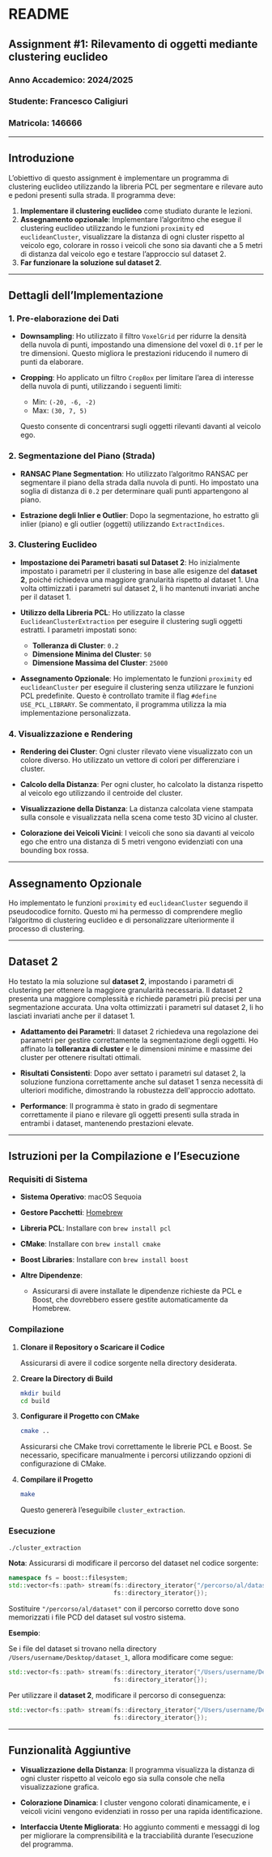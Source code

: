 # README

## Assignment #1: Rilevamento di oggetti mediante clustering euclideo

### Anno Accademico: 2024/2025

### Studente: Francesco Caligiuri

### Matricola: 146666

---

## Introduzione

L’obiettivo di questo assignment è implementare un programma di clustering euclideo utilizzando la libreria PCL per segmentare e rilevare auto e pedoni presenti sulla strada. Il programma deve:

1. **Implementare il clustering euclideo** come studiato durante le lezioni.
2. **Assegnamento opzionale**: Implementare l’algoritmo che esegue il clustering euclideo utilizzando le funzioni `proximity` ed `euclideanCluster`, visualizzare la distanza di ogni cluster rispetto al veicolo ego, colorare in rosso i veicoli che sono sia davanti che a 5 metri di distanza dal veicolo ego e testare l’approccio sul dataset 2.
3. **Far funzionare la soluzione sul dataset 2**.

---

## Dettagli dell’Implementazione

### 1. Pre-elaborazione dei Dati

- **Downsampling**: Ho utilizzato il filtro `VoxelGrid` per ridurre la densità della nuvola di punti, impostando una dimensione del voxel di `0.1f` per le tre dimensioni. Questo migliora le prestazioni riducendo il numero di punti da elaborare.

- **Cropping**: Ho applicato un filtro `CropBox` per limitare l’area di interesse della nuvola di punti, utilizzando i seguenti limiti:

  - Min: `(-20, -6, -2)`
  - Max: `(30, 7, 5)`

  Questo consente di concentrarsi sugli oggetti rilevanti davanti al veicolo ego.

### 2. Segmentazione del Piano (Strada)

- **RANSAC Plane Segmentation**: Ho utilizzato l’algoritmo RANSAC per segmentare il piano della strada dalla nuvola di punti. Ho impostato una soglia di distanza di `0.2` per determinare quali punti appartengono al piano.

- **Estrazione degli Inlier e Outlier**: Dopo la segmentazione, ho estratto gli inlier (piano) e gli outlier (oggetti) utilizzando `ExtractIndices`.

### 3. Clustering Euclideo

- **Impostazione dei Parametri basati sul Dataset 2**: Ho inizialmente impostato i parametri per il clustering in base alle esigenze del **dataset 2**, poiché richiedeva una maggiore granularità rispetto al dataset 1. Una volta ottimizzati i parametri sul dataset 2, li ho mantenuti invariati anche per il dataset 1.

- **Utilizzo della Libreria PCL**: Ho utilizzato la classe `EuclideanClusterExtraction` per eseguire il clustering sugli oggetti estratti. I parametri impostati sono:

  - **Tolleranza di Cluster**: `0.2`
  - **Dimensione Minima del Cluster**: `50`
  - **Dimensione Massima del Cluster**: `25000`

- **Assegnamento Opzionale**: Ho implementato le funzioni `proximity` ed `euclideanCluster` per eseguire il clustering senza utilizzare le funzioni PCL predefinite. Questo è controllato tramite il flag `#define USE_PCL_LIBRARY`. Se commentato, il programma utilizza la mia implementazione personalizzata.

### 4. Visualizzazione e Rendering

- **Rendering dei Cluster**: Ogni cluster rilevato viene visualizzato con un colore diverso. Ho utilizzato un vettore di colori per differenziare i cluster.

- **Calcolo della Distanza**: Per ogni cluster, ho calcolato la distanza rispetto al veicolo ego utilizzando il centroide del cluster.

- **Visualizzazione della Distanza**: La distanza calcolata viene stampata sulla console e visualizzata nella scena come testo 3D vicino al cluster.

- **Colorazione dei Veicoli Vicini**: I veicoli che sono sia davanti al veicolo ego che entro una distanza di 5 metri vengono evidenziati con una bounding box rossa.

---

## Assegnamento Opzionale

Ho implementato le funzioni `proximity` ed `euclideanCluster` seguendo il pseudocodice fornito. Questo mi ha permesso di comprendere meglio l’algoritmo di clustering euclideo e di personalizzare ulteriormente il processo di clustering.

---

## Dataset 2

Ho testato la mia soluzione sul **dataset 2**, impostando i parametri di clustering per ottenere la maggiore granularità necessaria. Il dataset 2 presenta una maggiore complessità e richiede parametri più precisi per una segmentazione accurata. Una volta ottimizzati i parametri sul dataset 2, li ho lasciati invariati anche per il dataset 1.

- **Adattamento dei Parametri**: Il dataset 2 richiedeva una regolazione dei parametri per gestire correttamente la segmentazione degli oggetti. Ho affinato la **tolleranza di cluster** e le dimensioni minime e massime dei cluster per ottenere risultati ottimali.

- **Risultati Consistenti**: Dopo aver settato i parametri sul dataset 2, la soluzione funziona correttamente anche sul dataset 1 senza necessità di ulteriori modifiche, dimostrando la robustezza dell'approccio adottato.

- **Performance**: Il programma è stato in grado di segmentare correttamente il piano e rilevare gli oggetti presenti sulla strada in entrambi i dataset, mantenendo prestazioni elevate.

---

## Istruzioni per la Compilazione e l’Esecuzione

### Requisiti di Sistema

- **Sistema Operativo**: macOS Sequoia
- **Gestore Pacchetti**: [Homebrew](https://brew.sh/)
- **Libreria PCL**: Installare con `brew install pcl`
- **CMake**: Installare con `brew install cmake`
- **Boost Libraries**: Installare con `brew install boost`
- **Altre Dipendenze**:

  - Assicurarsi di avere installate le dipendenze richieste da PCL e Boost, che dovrebbero essere gestite automaticamente da Homebrew.

### Compilazione

1. **Clonare il Repository o Scaricare il Codice**

   Assicurarsi di avere il codice sorgente nella directory desiderata.

2. **Creare la Directory di Build**

   ```bash
   mkdir build
   cd build
   ```

3. **Configurare il Progetto con CMake**

   ```bash
   cmake ..
   ```

   Assicurarsi che CMake trovi correttamente le librerie PCL e Boost. Se necessario, specificare manualmente i percorsi utilizzando opzioni di configurazione di CMake.

4. **Compilare il Progetto**

   ```bash
   make
   ```

   Questo genererà l’eseguibile `cluster_extraction`.

### Esecuzione

```bash
./cluster_extraction
```

**Nota**: Assicurarsi di modificare il percorso del dataset nel codice sorgente:

```cpp
namespace fs = boost::filesystem;
std::vector<fs::path> stream(fs::directory_iterator{"/percorso/al/dataset"},
                             fs::directory_iterator{});
```

Sostituire `"/percorso/al/dataset"` con il percorso corretto dove sono memorizzati i file PCD del dataset sul vostro sistema.

**Esempio**:

Se i file del dataset si trovano nella directory `/Users/username/Desktop/dataset_1`, allora modificare come segue:

```cpp
std::vector<fs::path> stream(fs::directory_iterator{"/Users/username/Desktop/dataset_1"},
                             fs::directory_iterator{});
```

Per utilizzare il **dataset 2**, modificare il percorso di conseguenza:

```cpp
std::vector<fs::path> stream(fs::directory_iterator{"/Users/username/Desktop/dataset_2"},
                             fs::directory_iterator{});
```

---

## Funzionalità Aggiuntive

- **Visualizzazione della Distanza**: Il programma visualizza la distanza di ogni cluster rispetto al veicolo ego sia sulla console che nella visualizzazione grafica.

- **Colorazione Dinamica**: I cluster vengono colorati dinamicamente, e i veicoli vicini vengono evidenziati in rosso per una rapida identificazione.

- **Interfaccia Utente Migliorata**: Ho aggiunto commenti e messaggi di log per migliorare la comprensibilità e la tracciabilità durante l’esecuzione del programma.